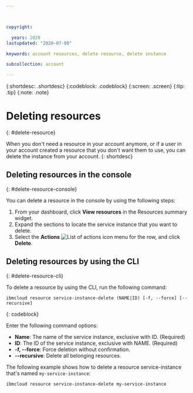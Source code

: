 ```yaml
---



copyright:

  years: 2020
lastupdated: "2020-07-08"

keywords: account resources, delete resource, delete instance

subcollection: account

---
```


{:shortdesc: .shortdesc}
{:codeblock: .codeblock}
{:screen: .screen}
{:tip: .tip}
{:note: .note}

# Deleting resources 
{: #delete-resource}

When you don't need a resource in your account anymore, or if a user in your account created a resource that you don't want them to use, you can delete the instance from your account.
{: shortdesc}

## Deleting resources in the console
{: #delete-resource-console}

You can delete a resource in the console by using the following steps:

1. From your dashboard, click **View resources** in the Resources summary widget.
2. Expand the sections to locate the service instance that you want to delete.
3. Select the **Actions** ![List of actions icon](../icons/action-menu-icon.svg) menu for the row, and click **Delete**.

## Deleting resources by using the CLI
{: #delete-resource-cli}

To delete a resource by using the CLI, run the following command:

```
ibmcloud resource service-instance-delete (NAME|ID) [-f, --force] [--recursive]
```
{: codeblock}

Enter the following command options:
  * **Name**: The name of the service instance, exclusive with ID. (Required)
  * **ID**: The ID of the service instance, exclusive with NAME. (Required)
  * **-f, --force**: Force deletion without confirmation. 
  * **--recursive**: Delete all belonging resources. 

The following example shows how to delete a resource service-instance that's named `my-service-instance`:

```
ibmcloud resource service-instance-delete my-service-instance
```

